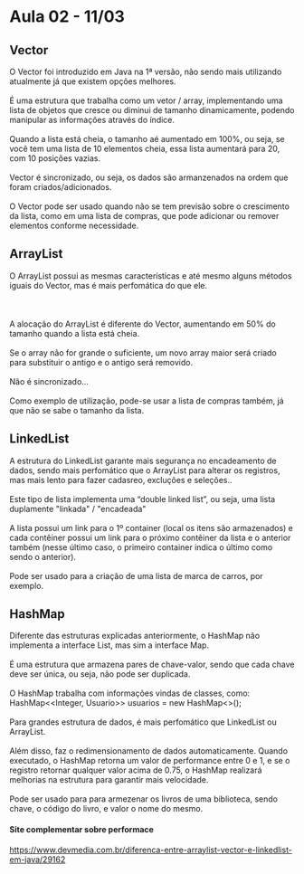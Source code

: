 # Aula 02 - 11/03

## Vector
O Vector foi introduzido em Java na 1ª versão, não sendo mais utilizando atualmente já que existem opções melhores. <br/><br/>
É uma estrutura que trabalha como um vetor / array, implementando uma lista de objetos que cresce ou diminui de tamanho dinamicamente, podendo manipular as informações através do índice.  <br/><br/>
Quando a lista está cheia, o tamanho aé aumentado em 100%, ou seja, se você tem uma lista de 10 elementos cheia, essa lista aumentará para 20, com 10 posições vazias. <br/><br/>
Vector é sincronizado, ou seja, os dados são armanzenados na ordem que foram criados/adicionados. <br/><br/>
O Vector pode ser usado quando não se tem previsão sobre o crescimento da lista, como em uma lista de compras, que pode adicionar ou remover elementos conforme necessidade. 

## ArrayList
O ArrayList possui as mesmas características e até mesmo alguns métodos iguais do Vector, mas é mais perfomática do que ele. <br/><br/><br/><br/>
A alocação do ArrayList é diferente do Vector, aumentando em 50% do tamanho quando a lista está cheia. <br/><br/>
Se o array não for grande o suficiente, um novo array maior será criado para substituir o antigo e o antigo será removido. <br/><br/>
Não é sincronizado... <br/><br/>
Como exemplo de utilização, pode-se usar a lista de compras também, já que não se sabe o tamanho da lista. 

## LinkedList
A estrutura do LinkedList garante mais segurança no encadeamento de dados, sendo mais perfomático que o ArrayList para alterar os registros, mas mais lento para fazer cadasreo, excluções e seleções.. <br/><br/>
Este tipo de lista implementa uma “double linked list”, ou seja, uma lista duplamente "linkada" / "encadeada"<br/><br/>
A lista possui um link para o 1º container (local os itens são armazenados) e cada contêiner possui um link para o próximo contêiner da lista e o anterior também (nesse último caso, o primeiro container indica o último como sendo o anterior). <br/><br/>
Pode ser usado para a criação de uma lista de marca de carros, por exemplo.

## HashMap
Diferente das estruturas explicadas anteriormente, o HashMap não implementa a interface List, mas sim a interface Map. <br/><br/>
É uma estrutura que armazena pares de chave-valor, sendo que cada chave deve ser única, ou seja, não pode ser duplicada. <br/><br/>
O HashMap trabalha com informações vindas de classes, como: HashMap<<Integer, Usuario>> usuarios = new HashMap<>(); <br/><br/>
Para grandes estrutura de dados, é mais perfomático que LinkedList ou ArrayList. <br/><br/>
Além disso, faz o redimensionamento de dados automaticamente. Quando executado, o HashMap retorna um valor de performance entre 0 e 1, e se o registro retornar qualquer valor acima de 0.75, o HashMap realizará melhorias na estrutura para garantir mais velocidade. <br/><br/>
Pode ser usado para para armezenar os livros de uma biblioteca, sendo chave, o código do livro, e valor o nome do mesmo.

#### Site complementar sobre performace
<https://www.devmedia.com.br/diferenca-entre-arraylist-vector-e-linkedlist-em-java/29162>